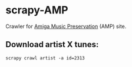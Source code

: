 # scrapy-AMP
Crawler for [Amiga Music Preservation](https://amp.dascene.net/) (AMP) site.


## Download artist X tunes:

    scrapy crawl artist -a id=2313
